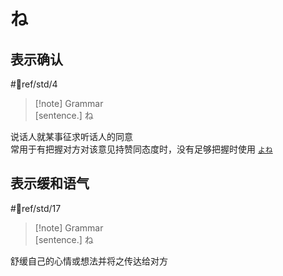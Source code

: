 # ね

## 表示确认  

 #📖ref/std/4  

> [!note] Grammar  
> [sentence.] ね  

说话人就某事征求听话人的同意  
常用于有把握对方对该意见持赞同态度时，没有足够把握时使用 [`よね`](../9.sentence_pattern/よね.md)  

## 表示缓和语气

 #📖ref/std/17  

> [!note] Grammar  
> [sentence.] ね  

舒缓自己的心情或想法并将之传达给对方  